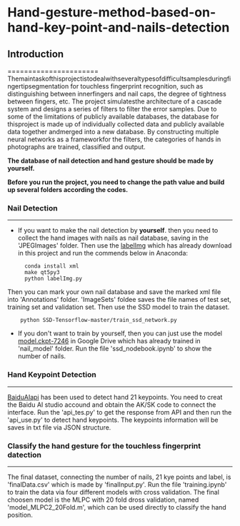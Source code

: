 # Hand-gesture-method-based-on-hand-key-point-and-nails-detection

## Introduction
======================
Themaintaskofthisprojectistodealwithseveraltypesofdifficultsamplesduringfingertipsegmentation for touchless fingerprint recognition, such as distinguishing between innerfingers and nail caps, the degree of tightness between fingers, etc. The project simulatesthe architecture of a cascade system and designs a series of filters to filter the error sam­ples. Due to some of the limitations of publicly available databases, the database for thisproject is made up of individually collected data and publicly available data together andmerged into a new database. By constructing multiple neural networks as a frameworkfor the filters, the categories of hands in photographs are trained, classified and output.


**The database of nail detection and hand gesture should be made by yourself.**

**Before you run the project, you need to change the path value and build up several folders according the codes.**

### Nail Detection
----------------------
- If you want to make the nail detection by **yourself**. then you need to collect the hand images with nails as nail database, saving in the 'JPEGImages' folder. Then use the [labelImg](https://github.com/tzutalin/labelImg) which has already download in this project and run the commends below in Anaconda:

        conda install xml
        make qt5py3
        python labelImg.py

Then you can mark your own nail database and save the marked xml file into 'Annotations' folder. 'ImageSets' foldee saves the file names of test set, training set and validation set. Then use the SSD model to train the dataset. 

        python SSD-Tensorflow-master/train_ssd_network.py

- If you don't want to train by yourself, then you can just use the model [model.ckpt-7246](https://drive.google.com/drive/folders/1y6PYxfgHO4YOOAjF1XKzuU-DzhTnzd-O?usp=sharing) in Google Drive which has already trained in 'nail_model' folder. Run the file 'ssd_nodebook.ipynb' to show the number of nails.


### Hand Keypoint Detection
----------------------
[BaiduAIapi](https://ai.baidu.com/tech/body/hand) has been used to detect hand 21 keypoints. You need to creat the Baidu AI studio accound and obtain the AK/SK code to connect the interface. Run the 'api_tes.py' to get the response from API and then run the 'api_use.py' to detect hand keypoints. The keypoints information will be saves in txt file via JSON structure.


### Classify the hand gesture for the touchless fingerprint datection
----------------------
The final dataset, connecting the number of nails, 21 kye points and label, is 'finalData.csv' which is made by 'finalInput.py'. Run the file 'training.ipynb' to train the data via four different models with cross validation. The final choosen model is the MLPC with 20 fold dross validation, named 'model_MLPC2_20Fold.m', which can be used directly to classify the hand position.

